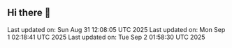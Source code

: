## Hi there 👋

<!--
**mefai-dev/mefai-dev** is a ✨ _special_ ✨ repository because its `README.md` (this file) appears on your GitHub profile.

Here are some ideas to get you started:

- 🔭 I’m currently working on ...
- 🌱 I’m currently learning ...
- 👯 I’m looking to collaborate on ...
- 🤔 I’m looking for help with ...
- 💬 Ask me about ...
- 📫 How to reach me: ...
- 😄 Pronouns: ...
- ⚡ Fun fact: ...
-->
Last updated on: Sun Aug 31 12:08:05 UTC 2025
Last updated on: Mon Sep  1 02:18:41 UTC 2025
Last updated on: Tue Sep  2 01:58:30 UTC 2025
